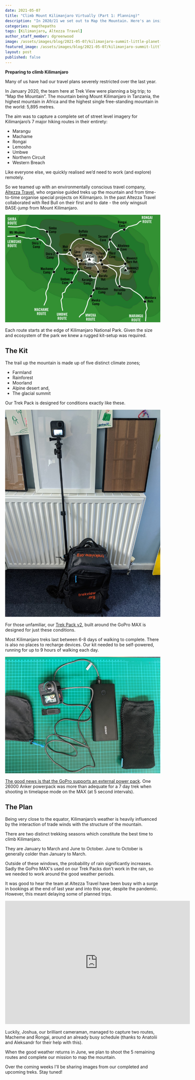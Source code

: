 ```yaml
---
date: 2021-05-07
title: "Climb Mount Kilimanjaro Virtually (Part 1: Planning)"
description: "In 2020/21 we set out to Map the Mountain. Here's an insight into our planning."
categories: mapthepaths
tags: [Kilimanjaro, Altezza Travel]
author_staff_member: dgreenwood
image: /assets/images/blog/2021-05-07/kilimanjaro-summit-little-planet-meta.jpeg
featured_image: /assets/images/blog/2021-05-07/kilimanjaro-summit-little-planet-sm.jpeg
layout: post
published: false
---
```


**Preparing to climb Kilimanjaro**

Many of us have had our travel plans severely restricted over the last year.

In January 2020, the team here at Trek View were planning a big trip; to “Map the Mountain”. The mountain being Mount Kilimanjaro in Tanzania, the highest mountain in Africa and the highest single free-standing mountain in the world: 5,895 metres.

The aim was to capture a complete set of street level imagery for Kilimanjaro’s 7 major hiking routes in their entirety: 

* Marangu
* Machame
* Rongai
* Lemosho
* Umbwe
* Northern Circuit
* Western Breach

Like everyone else, we quickly realised we’d need to work (and explore) remotely.

So we teamed up with an environmentally conscious travel company, [Altezza Travel](http://altezza.travel/), who organise guided treks up the mountain and from time-to-time organise special projects on Kilimanjaro. In the past Altezza Travel collaborated with Red Bull on their first and to date - the only wingsuit BASE-jump from Mount Kilimanjaro.

<img class="img-fluid" src="/assets/images/blog/2021-05-07/kilimanjaro-routes.png" alt="Kilimanjaro Routes" title="Kilimanjaro Routes" />

Each route starts at the edge of Kilimanjaro National Park. Given the size and ecosystem of the park we knew a rugged kit-setup was required.

## The Kit

The trail up the mountain is made up of five distinct climate zones;

* Farmland
* Rainforest
* Moorland
* Alpine desert and,
* The glacial summit

Our Trek Pack is designed for conditions exactly like these.

<img class="img-fluid" src="/assets/images/blog/2021-05-07/IMG_20200702_164256.jpeg" alt="Trek View Trek Pack v2" title="Trek View Trek Pack v2" />

For those unfamiliar, our [Trek Pack v2](https://guides.trekview.org/trek-pack/v2/about), built around the GoPro MAX is designed for just these conditions.

Most Kilimanjaro treks last between 6-8 days of walking to complete. There is also no places to recharge devices. Our kit needed to be self-powered, running for up to 9 hours of walking each day.

<img class="img-fluid" src="/assets/images/blog/2021-05-07/IMG_20200620_111520.jpeg" alt="Trek View GoPro MAX external power pack" title="Trek View GoPro MAX external power pack" />

[The good news is that the GoPro supports an external power pack](https://guides.trekview.org/trek-pack/v2/kit-setup#multi-day-pack-add-ons). One 26000 Anker powerpack was more than adequate for a 7 day trek when shooting in timelapse mode on the MAX (at 5 second intervals).

## The Plan

Being very close to the equator, Kilimanjaro’s weather is heavily influenced by the interaction of trade winds with the structure of the mountain. 

There are two distinct trekking seasons which constitute the best time to climb Kilimanjaro. 

They are January to March and June to October. June to October is generally colder than January to March.

Outside of these windows, the probability of rain significantly increases. Sadly the GoPro MAX's used on our Trek Packs don't work in the rain, so we needed to work around the good weather periods.

It was good to hear the team at Altezza Travel have been busy with a surge in bookings at the end of last year and into this year, despite the pandemic. However, this meant delaying some of planned trips.

<iframe width="600" height="400" allowfullscreen style="border-style:none;" src="https://www.trekview.org/trekviewer.htm#panorama=https://www.trekview.org/assets/images/blog/2021-05-07/GSAA9832.JPG&amp;autoLoad=true"></iframe>

Luckily, Joshua, our brilliant cameraman, managed to capture two routes, Macheme and Rongai, around an already busy schedule (thanks to Anatolii and Aleksandr for their help with this).

When the good weather returns in June, we plan to shoot the 5 remaining routes and complete our mission to map the mountain.

Over the coming weeks I'll be sharing images from our completed and upcoming treks. Stay tuned!